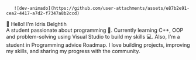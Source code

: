        ![dev-animado](https://github.com/user-attachments/assets/e87b2e91-cea2-4417-a7d2-f7347a8b2ccd)



👋 Hello! I'm Idris Belghtih  
A student passionate about programming 🚀. Currently learning C++, OOP and problem-solving using Visual Studio to build my skills 💻.
Also, I'm a student in Programming advice  Roadmap. I love building projects, improving my skills, and sharing my progress with the community.
<!--




- 🔭 I’m currently working on :
Programming advice  Roadmap
Mastering C++ & OOP 💡
Algorithms and Problem Solving 
Practicing with small projects 🛠️
Improving my professional profile on GitHub...


🛠️ Skills & Tools  : 
C++ , Microsoft Visual Studio 


- 📫 How to reach me:
Email : belghithidris@gmail.com 
Linkedin : https://www.linkedin.com/in/idris-belghith-78376a372/ 
-->
